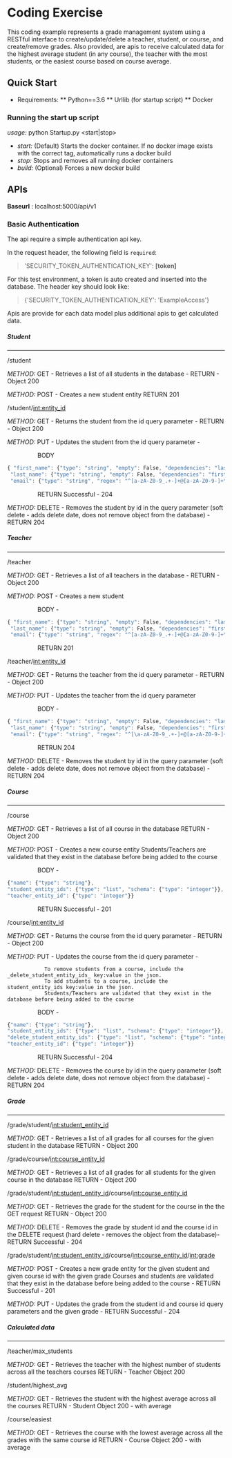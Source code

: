 # Coding Exercise

This coding example represents a grade management system using a RESTful interface to create/update/delete a teacher,
student, or course, and create/remove grades. Also provided, are apis to receive calculated data for the highest average
student (in any course), the teacher with the most students, or the easiest course based on course average.

## Quick Start
* Requirements:
** Python==3.6
** Urllib (for startup script)
** Docker

### Running the start up script
_usage:_ python Startup.py <start|stop> <build>
- _start:_ (Default) Starts the docker container. If no docker image exists with the correct tag, automatically runs a
                       docker build
- _stop:_ Stops and removes all running docker containers
- _build:_ (Optional) Forces a new docker build

## APIs
**Baseurl** : localhost:5000/api/v1

### Basic Authentication
The api require a simple authentication api key.

In the request header, the following field is `required`:
>'SECURITY_TOKEN_AUTHENTICATION_KEY': **[__token__]**

For this test environment, a token is auto created and inserted into the database. The header key should look like:
>{'SECURITY_TOKEN_AUTHENTICATION_KEY': 'ExampleAccess'}


Apis are provide for each data model plus additional apis to get calculated data.

##### Student
---
/student

_METHOD:_ GET - Retrieves a list of all students in the database - RETURN - Object 200

_METHOD:_ POST - Creates a new student entity RETURN 201


/student/<int:entity_id>

_METHOD:_ GET - Returns the student from the id query parameter - RETURN - Object 200

_METHOD:_ PUT - Updates the student from the id query parameter -

&emsp;&emsp;&emsp;&emsp;&emsp;BODY
```javascript
{ "first_name": {"type": "string", "empty": False, "dependencies": "last_name"},
 "last_name": {"type": "string", "empty": False, "dependencies": "first_name"},
 "email": {"type": "string", "regex": "^[a-zA-Z0-9_.+-]+@[a-zA-Z0-9-]+\.[a-zA-Z0-9-.]+$"} <valid email>}
```
&emsp;&emsp;&emsp;&emsp;&emsp;RETURN Successful - 204

_METHOD:_ DELETE - Removes the student by id in the query parameter (soft delete - adds delete date, does not remove
                   object from the database) - RETURN 204

##### Teacher
---
/teacher

_METHOD:_ GET - Retrieves a list of all teachers in the database - RETURN - Object 200

_METHOD:_ POST - Creates a new student 

&emsp;&emsp;&emsp;&emsp;&emsp;BODY - 
```javascript 
{ "first_name": {"type": "string", "empty": False, "dependencies": "last_name"},
 "last_name": {"type": "string", "empty": False, "dependencies": "first_name"},
 "email": {"type": "string", "regex": "^[a-zA-Z0-9_.+-]+@[a-zA-Z0-9-]+\.[a-zA-Z0-9-.]+$"} <valid email>}
 ```
&emsp;&emsp;&emsp;&emsp;&emsp;RETURN 201

/teacher/<int:entity_id>

_METHOD:_ GET - Returns the teacher from the id query parameter - RETURN - Object 200

_METHOD:_ PUT - Updates the teacher from the id query parameter

&emsp;&emsp;&emsp;&emsp;&emsp;BODY - 
```javascript
{ "first_name": {"type": "string", "empty": False, "dependencies": "last_name"},
 "last_name": {"type": "string", "empty": False, "dependencies": "first_name"},
 "email": {"type": "string", "regex": "^[\a-zA-Z0-9_.+-]+@[a-zA-Z0-9-]+\.[a-zA-Z0-9-.]+$"} <valid email>}
```   
&emsp;&emsp;&emsp;&emsp;&emsp;RETRUN 204

_METHOD:_ DELETE - Removes the student by id in the query parameter (soft delete - adds delete date, does not remove
                   object from the database) - RETURN 204

##### Course
---
/course

_METHOD:_ GET - Retrieves a list of all course in the database RETURN - Object 200

_METHOD:_ POST - Creates a new course entity
                Students/Teachers are validated that they exist in the database before being added to the course
                
&emsp;&emsp;&emsp;&emsp;&emsp;BODY - 
```javascript
{"name": {"type": "string"},
"student_entity_ids": {"type": "list", "schema": {"type": "integer"}},
"teacher_entity_id": {"type": "integer"}}
```
&emsp;&emsp;&emsp;&emsp;&emsp;RETURN Successful - 201

/course/<int:entity_id>

_METHOD:_ GET - Returns the course from the id query parameter - RETURN - Object 200

_METHOD:_ PUT - Updates the course from the id query parameter -

                To remove students from a course, include the _delete_student_entity_ids_ key:value in the json.
                To add students to a course, include the student_entity_ids key:value in the json.
                Students/Teachers are validated that they exist in the database before being added to the course
                
&emsp;&emsp;&emsp;&emsp;&emsp;BODY - 
```javascript
{"name": {"type": "string"},
"student_entity_ids": {"type": "list", "schema": {"type": "integer"}},
"delete_student_entity_ids": {"type": "list", "schema": {"type": "integer"}},
"teacher_entity_id": {"type": "integer"}}
```
&emsp;&emsp;&emsp;&emsp;&emsp;RETURN Successful - 204

_METHOD:_ DELETE - Removes the course by id in the query parameter (soft delete - adds delete date, does not remove
                   object from the database) - RETURN 204

##### Grade
---
/grade/student/<int:student_entity_id>

_METHOD:_ GET - Retrieves a list of all grades for all courses for the given student in the database RETURN - Object 200


/grade/course/<int:course_entity_id>

_METHOD:_ GET - Retrieves a list of all grades for all students for the given course in the database RETURN - Object 200


/grade/student/<int:student_entity_id>/course/<int:course_entity_id>

_METHOD:_ GET - Retrieves the grade for the student for the course in the the GET request RETURN - Object 200

_METHOD:_ DELETE - Removes the grade by student id and the course id in the DELETE request (hard delete -
                   removes the object from the database)- RETURN Successful - 204

/grade/student/<int:student_entity_id>/course/<int:course_entity_id>/<int:grade>

_METHOD:_ POST - Creates a new grade entity for the given student and given course id with the given grade
                Courses and students are validated that they exist in the database before being added to the course - RETURN Successful - 201

_METHOD:_ PUT - Updates the grade from the student id and course id query parameters and the given grade - RETURN Successful - 204

##### Calculated data
---
/teacher/max_students

_METHOD:_ GET - Retrieves the teacher with the highest number of students across all the teachers courses RETURN - Teacher Object 200

/student/highest_avg

_METHOD:_ GET - Retrieves the student with the highest average across all the courses RETURN - Student Object 200 - with average

/course/easiest

_METHOD:_ GET - Retrieves the course with the lowest average across all the grades with the same course id RETURN - Course Object 200 - with average
